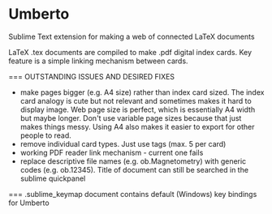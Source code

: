 # Umberto
Sublime Text extension for making a web of connected LaTeX documents

LaTeX .tex documents are compiled to make .pdf digital index cards.
Key feature is a simple linking mechanism between cards.

===
OUTSTANDING ISSUES AND DESIRED FIXES

- make pages bigger (e.g. A4 size) rather than index card sized. The index card analogy is cute but not relevant and sometimes makes it hard to display image. Web page size is perfect, which is essentially A4 width but maybe longer. Don't use variable page sizes because that just makes things messy. Using A4 also makes it easier to export for other people to read.
- remove individual card types. Just use tags (max. 5 per card)
- working PDF reader link mechanism - current one fails
- replace descriptive file names (e.g. ob.Magnetometry) with generic codes (e.g. ob.12345). Title of document can still be searched in the sublime quickpanel



===
.sublime_keymap document contains default (Windows) key bindings for Umberto
